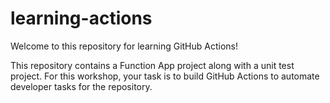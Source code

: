# learning-actions
Welcome to this repository for learning GitHub Actions!


This repository contains a Function App project along with a unit test project. 
For this workshop, your task is to build GitHub Actions to automate developer tasks for the repository. 
